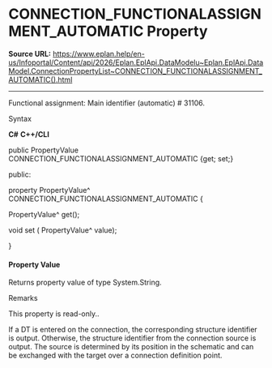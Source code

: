 # CONNECTION_FUNCTIONALASSIGNMENT_AUTOMATIC Property

**Source URL:** https://www.eplan.help/en-us/Infoportal/Content/api/2026/Eplan.EplApi.DataModelu~Eplan.EplApi.DataModel.ConnectionPropertyList~CONNECTION_FUNCTIONALASSIGNMENT_AUTOMATIC().html

---

Functional assignment: Main identifier (automatic) # 31106.

Syntax

**C#**
**C++/CLI**


public PropertyValue CONNECTION_FUNCTIONALASSIGNMENT_AUTOMATIC {get; set;}

public:

property PropertyValue^ CONNECTION_FUNCTIONALASSIGNMENT_AUTOMATIC {

   PropertyValue^ get();

   void set (    PropertyValue^ value);

}


#### Property Value

Returns property value of type System.String.

Remarks

This property is read-only..

If a DT is entered on the connection, the corresponding structure identifier is output. Otherwise, the structure identifier from the connection source is output. The source is determined by its position in the schematic and can be exchanged with the target over a connection definition point.
